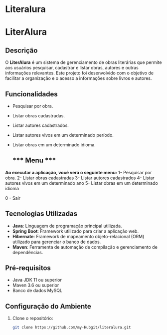 # Literalura

# LiterAlura

## Descrição
O **LiterAlura** é um sistema de gerenciamento de obras literárias que permite aos usuários pesquisar, cadastrar e listar obras, autores e outras informações relevantes. Este projeto foi desenvolvido com o objetivo de facilitar a organização e o acesso a informações sobre livros e autores.

## Funcionalidades
- Pesquisar por obra.
- Listar obras cadastradas.
- Listar autores cadastrados.
- Listar autores vivos em um determinado período.
- Listar obras em um determinado idioma.

  ## *** Menu ***
**Ao executar a aplicação, você verá o seguinte menu:**
1- Pesquisar por obra.
2- Listar obras cadastradas
3- Listar autores cadastrados
4- Listar autores vivos em um determinado ano
5- Listar obras em um determinado idioma

0 - Sair


## Tecnologias Utilizadas
- **Java**: Linguagem de programação principal utilizada.
- **Spring Boot**: Framework utilizado para criar a aplicação web.
- **Hibernate**: Framework de mapeamento objeto-relacional (ORM) utilizado para gerenciar o banco de dados.
- **Maven**: Ferramenta de automação de compilação e gerenciamento de dependências.

## Pré-requisitos
- Java JDK 11 ou superior
- Maven 3.6 ou superior
- Banco de dados MySQL

## Configuração do Ambiente
1. Clone o repositório:
   ```sh
   git clone https://github.com/my-Hubgit/literalura.git

